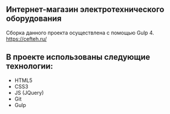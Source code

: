 ## Интернет-магазин электротехнического оборудования
Сборка данного проекта осуществлена с помощью Gulp 4. https://cefteh.ru/

## В проекте использованы следующие технологии:
-	HTML5
- CSS3
- JS (JQuery)
-	Git
-	Gulp
